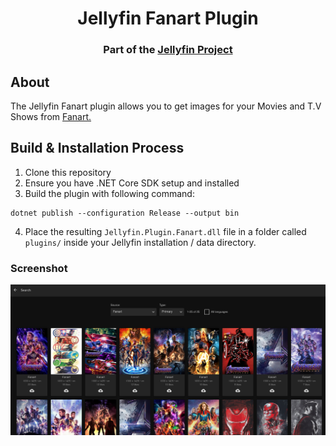<h1 align="center">Jellyfin Fanart Plugin</h1>
<h3 align="center">Part of the <a href="https://jellyfin.org/">Jellyfin Project</a></h3>

## About

The Jellyfin Fanart plugin allows you to get images for your Movies and T.V Shows from <a href="https://fanart.tv/">Fanart.</a>


## Build & Installation Process

1. Clone this repository
2. Ensure you have .NET Core SDK setup and installed
3. Build the plugin with following command:

```
dotnet publish --configuration Release --output bin
```

4. Place the resulting `Jellyfin.Plugin.Fanart.dll` file in a folder called `plugins/` inside your Jellyfin installation / data directory.

### Screenshot

<img src=screenshot.png>
